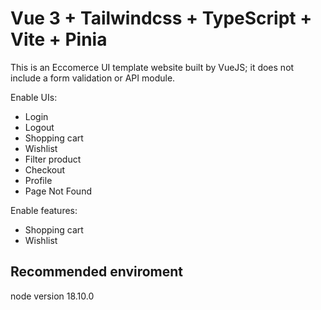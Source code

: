 # Vue 3 + Tailwindcss + TypeScript + Vite + Pinia

This is an Eccomerce UI template website built by VueJS; it does not include a form validation or API module.

Enable UIs:
- Login
- Logout
- Shopping cart
- Wishlist
- Filter product
- Checkout
- Profile
- Page Not Found

Enable features:
- Shopping cart
- Wishlist

## Recommended enviroment

node version 18.10.0
